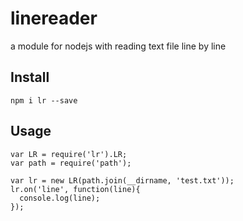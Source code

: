 linereader
==========

a module for nodejs with reading text file line by line

## Install
```npm i lr --save```
## Usage
```
var LR = require('lr').LR;
var path = require('path');

var lr = new LR(path.join(__dirname, 'test.txt'));
lr.on('line', function(line){
  console.log(line);
});
```
